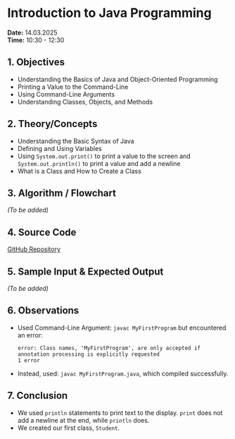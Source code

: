 # Introduction to Java Programming  
**Date:** 14.03.2025  
**Time:** 10:30 - 12:30  

## 1. Objectives  
- Understanding the Basics of Java and Object-Oriented Programming  
- Printing a Value to the Command-Line  
- Using Command-Line Arguments  
- Understanding Classes, Objects, and Methods  

## 2. Theory/Concepts  
- Understanding the Basic Syntax of Java  
- Defining and Using Variables  
- Using `System.out.print()` to print a value to the screen and `System.out.println()` to print a value and add a newline  
- What is a Class and How to Create a Class  

## 3. Algorithm / Flowchart  
*(To be added)*  

## 4. Source Code  
[GitHub Repository](https://github.com/Naveen-nm27/IT1214_Practices/tree/main/Practicle%231)  

## 5. Sample Input & Expected Output  
*(To be added)*  

## 6. Observations  
- Used Command-Line Argument: `javac MyFirstProgram` but encountered an error:  
  ```
  error: Class names, 'MyFirstProgram', are only accepted if annotation processing is explicitly requested
  1 error
  ```
- Instead, used: `javac MyFirstProgram.java`, which compiled successfully.  

## 7. Conclusion  
- We used `println` statements to print text to the display. `print` does not add a newline at the end, while `println` does.  
- We created our first class, `Student`.  
